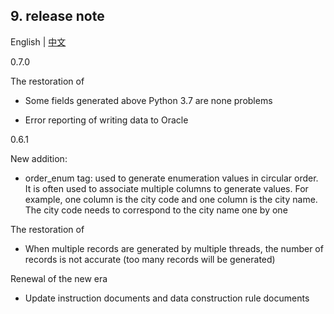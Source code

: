 ## 9. release note
English | [中文](doc/zh_CN/release_note.md)

0.7.0

The restoration of

- Some fields generated above Python 3.7 are none problems

- Error reporting of writing data to Oracle




0.6.1

New addition:

- order_enum tag: used to generate enumeration values in circular order. It is often used to associate multiple columns to generate values. For example, one column is the city code and one column is the city name. The city code needs to correspond to the city name one by one

The restoration of

- When multiple records are generated by multiple threads, the number of records is not accurate (too many records will be generated)



Renewal of the new era

- Update instruction documents and data construction rule documents